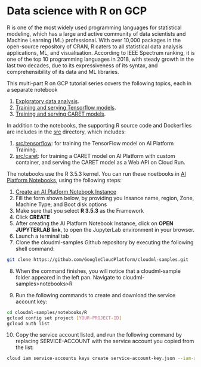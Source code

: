 # Data science with R on GCP

R is one of the most widely used programming languages for statistical modeling, which has a large and active community of data scientists and Machine Learning (ML) professional. With over 10,000 packages in the open-source repository of CRAN, R caters to all statistical data analysis applications, ML, and visualisation. According to IEEE Spectrum ranking, it is one of the top 10 programming languages in 2018, with steady growth in the last two decades, due to its expressiveness of its syntax, and comprehensibility of its data and ML libraries.


This multi-part R on GCP tutorial series covers the following topics, each in a separate notebook
1. [Exploratory data analysis](01_EDA-with-R-and-BigQuery).
2. [Training and serving Tensorflow models](02-Training-Serving-TF-Models).
3. [Training and serving CARET models](03-Training-Serving-CARET-Models).

In addition to the notebooks, the supporting R source code and Dockerfiles are includes in the [src](src) directory, which includes:
1. [src/tensorflow](src/tensorflow): for training the TensorFlow model on AI Platform Training.
2. [src/caret](src/caret): for training a CARET model on AI Platform with custom container, and serving the CARET model as a Web API on Cloud Run. 

The notebooks use the R 3.5.3 kernel. You can run these noetbooks in [AI Platform Notebooks](https://cloud.google.com/ai-platform-notebooks), using the following steps:

1. [Create an AI Platform Notebook Instance](https://console.google.com/mlengine/notebooks/create-instance)
2. Fill the form shown below, by providing you Insance name, region, Zone, Machine Type, and Boot disk options
3. Make sure that you select **R 3.5.3** as the Framework
4. Click **CREATE**
5. After creating the AI Platform Notebook Instance, click on **OPEN JUPYTERLAB link**, to open the JupyterLab environment in your browser.
6. Launch a terminal tab
7. Clone the cloudml-samples Github repository by executing the following shell command:

``` bash
git clone https://github.com/GoogleCloudPlatform/cloudml-samples.git
```

8. When the command finishes, you will notice that a cloudml-sample folder appeared in the left pan. Navigate to cloudml-samples>notebooks>R


9. Run the following commands to create and download the service account key:

``` bash
cd cloudml-samples/notebooks/R 
gcloud config set project [YOUR-PROJECT-ID]
gcloud auth list 
```
10. Copy the service account listed, and run the following command by replacing SERVICE-ACCOUNT with the service account you copied from the list: 

``` bash
cloud iam service-accounts keys create service-account-key.json --iam-account=[SERVICE-ACCOUNT]
```


